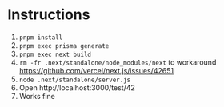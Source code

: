 # Instructions

1. `pnpm install`
2. `pnpm exec prisma generate`
3. `pnpm exec next build`
4. `rm -fr .next/standalone/node_modules/next` to workaround https://github.com/vercel/next.js/issues/42651
5. `node .next/standalone/server.js`
6. Open http://localhost:3000/test/42
7. Works fine
